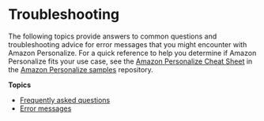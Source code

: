 # Troubleshooting<a name="troubleshooting"></a>

 The following topics provide answers to common questions and troubleshooting advice for error messages that you might encounter with Amazon Personalize\. For a quick reference to help you determine if Amazon Personalize fits your use case, see the [Amazon Personalize Cheat Sheet](https://github.com/aws-samples/amazon-personalize-samples/blob/master/PersonalizeCheatSheet2.0.md) in the [Amazon Personalize samples](https://github.com/aws-samples/amazon-personalize-samples) repository\. 

**Topics**
+ [Frequently asked questions](frequently-asked-questions.md)
+ [Error messages](error-messages.md)
